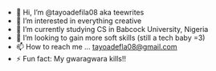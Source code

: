 - 👋 Hi, I’m @tayoadefila08 aka teewrites
- 👀 I’m interested in everything creative
- 🌱 I’m currently studying CS in Babcock University, Nigeria
- 💞️ I’m looking to gain more soft skills (still a tech baby =3)
- 📫 How to reach me ... tayoadefla08@gmail.com
- ⚡ Fun fact: My gwaragwara kills!!

<!---
tayoadefila08/tayoadefila08 is a ✨ special ✨ repository because its `README.md` (this file) appears on your GitHub profile.
You can click the Preview link to take a look at your changes.
--->
